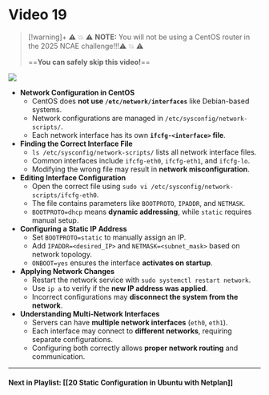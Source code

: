 # Video 19
> [!warning]+ 
> ⚠️ 💥 ⚠️ **NOTE:** You will not be using a CentOS router in the 2025 NCAE challenge!!!⚠️ 💥 ⚠️
> 
> ==**You can safely skip this video!**==

![](https://www.youtube.com/watch?v=fQPJNI6zI8g&list=PLqux0fXsj7x3WYm6ZWuJnGC1rXQZ1018M&index=19)


- **Network Configuration in CentOS**
    - CentOS does **not use `/etc/network/interfaces`** like Debian-based systems.
    - Network configurations are managed in `/etc/sysconfig/network-scripts/`.
    - Each network interface has its own **`ifcfg-<interface>` file**.
- **Finding the Correct Interface File**
    - `ls /etc/sysconfig/network-scripts/` lists all network interface files.
    - Common interfaces include `ifcfg-eth0`, `ifcfg-eth1`, and `ifcfg-lo`.
    - Modifying the wrong file may result in **network misconfiguration**.
- **Editing Interface Configuration**
    - Open the correct file using `sudo vi /etc/sysconfig/network-scripts/ifcfg-eth0`.
    - The file contains parameters like `BOOTPROTO`, `IPADDR`, and `NETMASK`.
    - `BOOTPROTO=dhcp` means **dynamic addressing**, while `static` requires manual setup.
- **Configuring a Static IP Address**
    - Set `BOOTPROTO=static` to manually assign an IP.
    - Add `IPADDR=<desired_IP>` and `NETMASK=<subnet_mask>` based on network topology.
    - `ONBOOT=yes` ensures the interface **activates on startup**.
- **Applying Network Changes**
    - Restart the network service with `sudo systemctl restart network`.
    - Use `ip a` to verify if the **new IP address was applied**.
    - Incorrect configurations may **disconnect the system from the network**.
- **Understanding Multi-Network Interfaces**
    - Servers can have **multiple network interfaces** (`eth0`, `eth1`).
    - Each interface may connect to **different networks**, requiring separate configurations.
    - Configuring both correctly allows **proper network routing** and communication.


---
#### Next in Playlist: [[20 Static Configuration in Ubuntu with Netplan]]